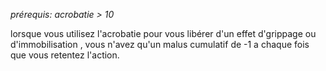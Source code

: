 *prérequis: acrobatie > 10*

lorsque vous utilisez l'acrobatie pour vous libérer d'un effet d'grippage ou d'immobilisation , vous n'avez qu'un malus cumulatif de -1 a chaque fois que vous retentez l'action.